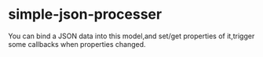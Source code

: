# simple-json-processer
You can bind a JSON data into this model,and set/get properties of it,trigger some callbacks when properties changed.
